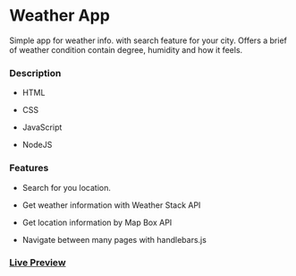 # Weather App

Simple app for weather info. with search feature for your city. Offers a brief of weather condition contain degree, humidity and how it feels.



### Description 

- HTML

- CSS

- JavaScript

- NodeJS

  

### **Features**

- Search for you location.

- Get weather information with Weather Stack API

- Get location information by Map Box API

- Navigate between many pages with handlebars.js




### [Live Preview](https://get-weather-nodejs.herokuapp.com/)
